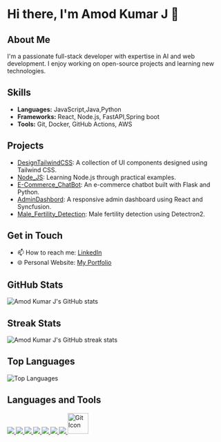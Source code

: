 # Hi there, I'm Amod Kumar J 👋

## About Me
I'm a passionate full-stack developer with expertise in AI and web development. I enjoy working on open-source projects and learning new technologies.

## Skills
- **Languages:** JavaScript,Java,Python
- **Frameworks:** React, Node.js, FastAPI,Spring boot
- **Tools:** Git, Docker, GitHub Actions, AWS

## Projects
- [DesignTailwindCSS](https://github.com/AmodKumarJ/DesignTailwindCSS): A collection of UI components designed using Tailwind CSS.
- [Node_JS](https://github.com/AmodKumarJ/Node_JS): Learning Node.js through practical examples.
- [E-Commerce_ChatBot](https://github.com/AmodKumarJ/E-Commerce_ChatBot): An e-commerce chatbot built with Flask and Python.
- [AdminDashbord](https://github.com/AmodKumarJ/AdminDashbord): A responsive admin dashboard using React and Syncfusion.
- [Male_Fertility_Detection](https://github.com/AmodKumarJ/Male_Fertility_Detection-Detectron2): Male fertility detection using Detectron2.

## Get in Touch
- 📫 How to reach me: [LinkedIn](www.linkedin.com/in/amod-kumar-j-34a716232)
- 🌐 Personal Website: [My Portfolio](https://amodkumarjportfolio.netlify.app/)

## GitHub Stats
![Amod Kumar J's GitHub stats](https://github-readme-stats.vercel.app/api?username=AmodKumarJ&show_icons=true&theme=dark)

## Streak Stats
![Amod Kumar J's GitHub streak stats](https://github-readme-streak-stats.herokuapp.com/?user=AmodKumarJ&theme=dark)

## Top Languages
![Top Languages](https://github-readme-stats.vercel.app/api/top-langs/?username=AmodKumarJ&layout=compact&theme=dark)

## Languages and Tools
<p align="left">
  <a href="https://www.python.org" target="_blank"> <img src="https://img.icons8.com/color/48/000000/python.png"/> </a>
  <a href="https://www.javascript.com" target="_blank"> <img src="https://img.icons8.com/color/48/000000/javascript.png"/> </a>
  <a href="https://www.php.net" target="_blank"> <img src="https://img.icons8.com/color/48/000000/php.png"/> </a>
  <a href="https://reactjs.org" target="_blank"> <img src="https://img.icons8.com/color/48/000000/react-native.png"/> </a>
  <a href="https://nodejs.org" target="_blank"> <img src="https://img.icons8.com/color/48/000000/nodejs.png"/> </a>
  <a href="https://www.java.com" target="_blank"> <img src="https://img.icons8.com/color/48/000000/java-coffee-cup-logo.png"/> </a>
  <a href="https://git-scm.com" target="_blank"> <img src="https://img.icons8.com/color/48/000000/git.png"/> </a>
 <a href="https://git-scm.com" target="_blank" rel="noopener noreferrer">
    <img 
        src="https://img.icons8.com/color/48/000000/springboot.png" 
        alt="Git Icon" 
        width="48" 
        height="48"
    />
</a>
  
</p>

